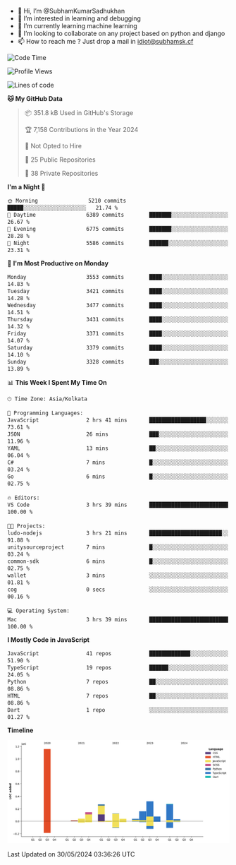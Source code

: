 - 👋 Hi, I’m @SubhamKumarSadhukhan
- 👀 I’m interested in learning and debugging
- 🌱 I’m currently learning machine learning
- 💞️ I’m looking to collaborate on any project based on python and django
- 📫 How to reach me ?
      Just drop a mail in idiot@subhamsk.cf

<!---
SubhamKumarSadhukhan/SubhamKumarSadhukhan is a ✨ special ✨ repository because its `README.md` (this file) appears on your GitHub profile.
You can click the Preview link to take a look at your changes.
--->


<!--START_SECTION:waka-->
![Code Time](http://img.shields.io/badge/Code%20Time-2%2C210%20hrs%2032%20mins-blue)

![Profile Views](http://img.shields.io/badge/Profile%20Views-0-blue)

![Lines of code](https://img.shields.io/badge/From%20Hello%20World%20I%27ve%20Written-2.7%20million%20lines%20of%20code-blue)

**🐱 My GitHub Data** 

> 📦 351.8 kB Used in GitHub's Storage 
 > 
> 🏆 7,158 Contributions in the Year 2024
 > 
> 🚫 Not Opted to Hire
 > 
> 📜 25 Public Repositories 
 > 
> 🔑 38 Private Repositories 
 > 
**I'm a Night 🦉** 

```text
🌞 Morning                5210 commits        █████░░░░░░░░░░░░░░░░░░░░   21.74 % 
🌆 Daytime                6389 commits        ███████░░░░░░░░░░░░░░░░░░   26.67 % 
🌃 Evening                6775 commits        ███████░░░░░░░░░░░░░░░░░░   28.28 % 
🌙 Night                  5586 commits        ██████░░░░░░░░░░░░░░░░░░░   23.31 % 
```
📅 **I'm Most Productive on Monday** 

```text
Monday                   3553 commits        ████░░░░░░░░░░░░░░░░░░░░░   14.83 % 
Tuesday                  3421 commits        ████░░░░░░░░░░░░░░░░░░░░░   14.28 % 
Wednesday                3477 commits        ████░░░░░░░░░░░░░░░░░░░░░   14.51 % 
Thursday                 3431 commits        ████░░░░░░░░░░░░░░░░░░░░░   14.32 % 
Friday                   3371 commits        ████░░░░░░░░░░░░░░░░░░░░░   14.07 % 
Saturday                 3379 commits        ████░░░░░░░░░░░░░░░░░░░░░   14.10 % 
Sunday                   3328 commits        ███░░░░░░░░░░░░░░░░░░░░░░   13.89 % 
```


📊 **This Week I Spent My Time On** 

```text
🕑︎ Time Zone: Asia/Kolkata

💬 Programming Languages: 
JavaScript               2 hrs 41 mins       ██████████████████░░░░░░░   73.61 % 
JSON                     26 mins             ███░░░░░░░░░░░░░░░░░░░░░░   11.96 % 
YAML                     13 mins             ██░░░░░░░░░░░░░░░░░░░░░░░   06.04 % 
C#                       7 mins              █░░░░░░░░░░░░░░░░░░░░░░░░   03.24 % 
Go                       6 mins              █░░░░░░░░░░░░░░░░░░░░░░░░   02.75 % 

🔥 Editors: 
VS Code                  3 hrs 39 mins       █████████████████████████   100.00 % 

🐱‍💻 Projects: 
ludo-nodejs              3 hrs 21 mins       ███████████████████████░░   91.88 % 
unitysourceproject       7 mins              █░░░░░░░░░░░░░░░░░░░░░░░░   03.24 % 
common-sdk               6 mins              █░░░░░░░░░░░░░░░░░░░░░░░░   02.75 % 
wallet                   3 mins              ░░░░░░░░░░░░░░░░░░░░░░░░░   01.81 % 
cog                      0 secs              ░░░░░░░░░░░░░░░░░░░░░░░░░   00.16 % 

💻 Operating System: 
Mac                      3 hrs 39 mins       █████████████████████████   100.00 % 
```

**I Mostly Code in JavaScript** 

```text
JavaScript               41 repos            █████████████░░░░░░░░░░░░   51.90 % 
TypeScript               19 repos            ██████░░░░░░░░░░░░░░░░░░░   24.05 % 
Python                   7 repos             ██░░░░░░░░░░░░░░░░░░░░░░░   08.86 % 
HTML                     7 repos             ██░░░░░░░░░░░░░░░░░░░░░░░   08.86 % 
Dart                     1 repo              ░░░░░░░░░░░░░░░░░░░░░░░░░   01.27 % 
```



**Timeline**

![Lines of Code chart](https://raw.githubusercontent.com/SubhamKumarSadhukhan/SubhamKumarSadhukhan/main/assets/bar_graph.png)


 Last Updated on 30/05/2024 03:36:26 UTC
<!--END_SECTION:waka-->
